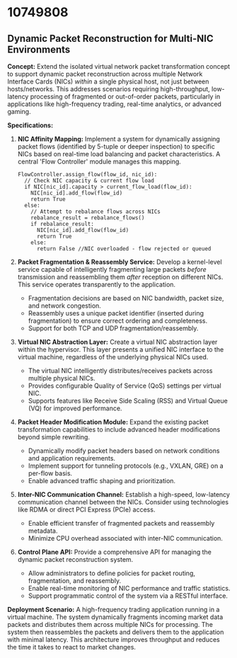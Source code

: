 # 10749808

## Dynamic Packet Reconstruction for Multi-NIC Environments

**Concept:** Extend the isolated virtual network packet transformation concept to support dynamic packet reconstruction across multiple Network Interface Cards (NICs) *within* a single physical host, not just between hosts/networks. This addresses scenarios requiring high-throughput, low-latency processing of fragmented or out-of-order packets, particularly in applications like high-frequency trading, real-time analytics, or advanced gaming.

**Specifications:**

1.  **NIC Affinity Mapping:** Implement a system for dynamically assigning packet flows (identified by 5-tuple or deeper inspection) to specific NICs based on real-time load balancing and packet characteristics.  A central 'Flow Controller' module manages this mapping.

    ```pseudocode
    FlowController.assign_flow(flow_id, nic_id):
      // Check NIC capacity & current flow load
      if NIC[nic_id].capacity > current_flow_load(flow_id):
        NIC[nic_id].add_flow(flow_id)
        return True
      else:
        // Attempt to rebalance flows across NICs
        rebalance_result = rebalance_flows()
        if rebalance_result:
          NIC[nic_id].add_flow(flow_id)
          return True
        else:
          return False //NIC overloaded - flow rejected or queued
    ```

2.  **Packet Fragmentation & Reassembly Service:** Develop a kernel-level service capable of intelligently fragmenting large packets *before* transmission and reassembling them *after* reception on different NICs. This service operates transparently to the application.

    *   Fragmentation decisions are based on NIC bandwidth, packet size, and network congestion.
    *   Reassembly uses a unique packet identifier (inserted during fragmentation) to ensure correct ordering and completeness.
    *   Support for both TCP and UDP fragmentation/reassembly.

3.  **Virtual NIC Abstraction Layer:** Create a virtual NIC abstraction layer within the hypervisor. This layer presents a unified NIC interface to the virtual machine, regardless of the underlying physical NICs used.

    *   The virtual NIC intelligently distributes/receives packets across multiple physical NICs.
    *   Provides configurable Quality of Service (QoS) settings per virtual NIC.
    *   Supports features like Receive Side Scaling (RSS) and Virtual Queue (VQ) for improved performance.

4.  **Packet Header Modification Module:** Expand the existing packet transformation capabilities to include advanced header modifications beyond simple rewriting.

    *   Dynamically modify packet headers based on network conditions and application requirements.
    *   Implement support for tunneling protocols (e.g., VXLAN, GRE) on a per-flow basis.
    *   Enable advanced traffic shaping and prioritization.

5.  **Inter-NIC Communication Channel:** Establish a high-speed, low-latency communication channel between the NICs.  Consider using technologies like RDMA or direct PCI Express (PCIe) access.

    *   Enable efficient transfer of fragmented packets and reassembly metadata.
    *   Minimize CPU overhead associated with inter-NIC communication.

6.  **Control Plane API:** Provide a comprehensive API for managing the dynamic packet reconstruction system.

    *   Allow administrators to define policies for packet routing, fragmentation, and reassembly.
    *   Enable real-time monitoring of NIC performance and traffic statistics.
    *   Support programmatic control of the system via a RESTful interface.

**Deployment Scenario:**  A high-frequency trading application running in a virtual machine. The system dynamically fragments incoming market data packets and distributes them across multiple NICs for processing.  The system then reassembles the packets and delivers them to the application with minimal latency. This architecture improves throughput and reduces the time it takes to react to market changes.